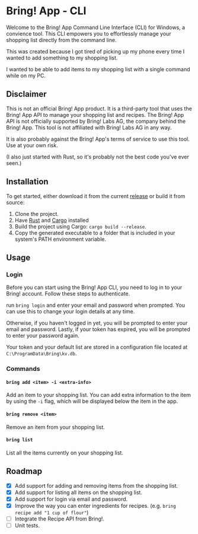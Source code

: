 # Bring! App - CLI

Welcome to the Bring! App Command Line Interface (CLI) for Windows, a convience tool.
This CLI empowers you to effortlessly manage your shopping list directly from the command line.

This was created because I got tired of picking up my phone every time I wanted to add something to my shopping list.

I wanted to be able to add items to my shopping list with a single command while on my PC.

## Disclaimer

This is not an official Bring! App product. It is a third-party tool that uses the Bring! App API to manage your
shopping
list and recipes. The Bring! App API is not officially supported by Bring! Labs AG, the company behind the Bring! App.
This tool is not affiliated with Bring! Labs AG in any way.

It is also probably against the Bring! App's terms of service to use this tool. Use at your own risk.

(I also just started with Rust, so it's probably not the best code you've ever seen.)

## Installation

To get started, either download it from the
current [release](https://github.com/ViktorWelbers/Bring-CLI/releases/tag/v0.0.1) or build it from source:

1. Clone the project.
2. Have [Rust](https://www.rust-lang.org/tools/install)
   and [Cargo](https://doc.rust-lang.org/cargo/getting-started/installation.html) installed
3. Build the project using Cargo: `cargo build --release`.
4. Copy the generated executable to a folder that is included in your system's PATH environment variable.

## Usage

### Login

Before you can start using the Bring! App CLI, you need to log in to your Bring! account. Follow these steps to
authenticate.

run `bring login` and enter your email and password when prompted. You can use this to change your login details at any
time.

Otherwise, if you haven't logged in yet, you will be prompted to enter your email and password.
Lastly, if your token has expired, you will be prompted to enter your password again.

Your token and your default list are stored in a configuration file located at `C:\ProgramData\Bring\kv.db`.

### Commands

#### `bring add <item> -i <extra-info>`

Add an item to your shopping list. You can add extra information to the item by using the `-i` flag, which will be
displayed below the item in the app.

#### `bring remove <item>`

Remove an item from your shopping list.

#### `bring list`

List all the items currently on your shopping list.

## Roadmap

- [x] Add support for adding and removing items from the shopping list.
- [x] Add support for listing all items on the shopping list.
- [x] Add support for login via email and password.
- [x] Improve the way you can enter ingredients for recipes. (e.g. `bring recipe add "1 cup of flour"`)
- [ ] Integrate the Recipe API from Bring!.
- [ ] Unit tests.